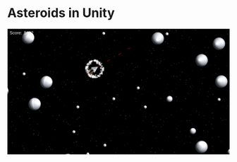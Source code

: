 # Asteroids in Unity

![screenshot](https://github.com/juanibiapina/Asteroids/blob/main/screenshot.png?raw=true)